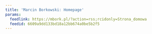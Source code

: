 ```yaml
---
title: 'Marcin Borkowski: Homepage'
params:
  feedlink: https://mbork.pl/?action=rss;rcidonly=Strona_domowa
  feedid: 6609a9dd133bd18a12bb674a0be5b2f5
---
```

